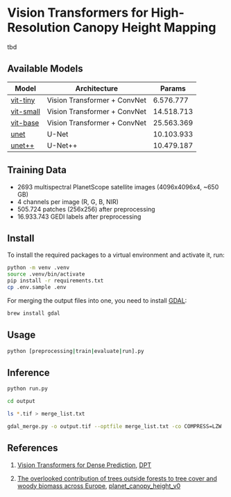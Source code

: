 # Vision Transformers for High-Resolution Canopy Height Mapping

tbd

## Available Models

| Model                                     | Architecture                 | Params     |
| ----------------------------------------- | ---------------------------- | ---------- |
| [vit-tiny](models/vit/__init__.py)        | Vision Transformer + ConvNet | 6.576.777  |
| [vit-small](models/vit/__init__.py)       | Vision Transformer + ConvNet | 14.518.713 |
| [vit-base](models/vit/__init__.py)        | Vision Transformer + ConvNet | 25.563.369 |
| [unet](models/unet/__init__.py)           | U-Net                        | 10.103.933 |
| [unet++](models/unetplusplus/__init__.py) | U-Net++                      | 10.479.187 |

## Training Data
- 2693 multispectral PlanetScope satellite images (4096x4096x4, ~650 GB)
- 4 channels per image (R, G, B, NIR)
- 505.724 patches (256x256) after preprocessing
- 16.933.743 GEDI labels after preprocessing

## Install
To install the required packages to a virtual environment and activate it, run:
```bash
python -m venv .venv
source .venv/bin/activate
pip install -r requirements.txt
cp .env.sample .env
```
For merging the output files into one, you need to install [GDAL](https://gdal.org/index.html):
```bash
brew install gdal
```

## Usage

```bash
python [preprocessing|train|evaluate|run].py
```

## Inference

```bash
python run.py

cd output

ls *.tif > merge_list.txt

gdal_merge.py -o output.tif --optfile merge_list.txt -co COMPRESS=LZW
```

## References
1. [Vision Transformers for Dense Prediction](http://arxiv.org/abs/2103.13413), [DPT](https://github.com/isl-org/DPT)

2. [The overlooked contribution of trees outside forests to tree cover and woody biomass across Europe](https://www.science.org/doi/full/10.1126/sciadv.adh4097), 
[planet_canopy_height_v0](https://zenodo.org/records/8156190)
